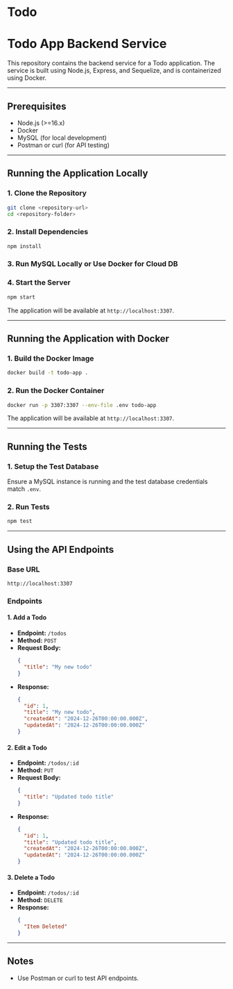 # Todo

# Todo App Backend Service

This repository contains the backend service for a Todo application. The service is built using Node.js, Express, and Sequelize, and is containerized using Docker.

---

## Prerequisites

- Node.js (>=16.x)
- Docker
- MySQL (for local development)
- Postman or curl (for API testing)

---

## Running the Application Locally

### 1. Clone the Repository
```bash
git clone <repository-url>
cd <repository-folder>
```

### 2. Install Dependencies
```bash
npm install
```

### 3. Run MySQL Locally or Use Docker for Cloud DB


### 4. Start the Server
```bash
npm start
```

The application will be available at `http://localhost:3307`.

---

## Running the Application with Docker

### 1. Build the Docker Image
```bash
docker build -t todo-app .
```

### 2. Run the Docker Container
```bash
docker run -p 3307:3307 --env-file .env todo-app
```

The application will be available at `http://localhost:3307`.

---

## Running the Tests

### 1. Setup the Test Database
Ensure a MySQL instance is running and the test database credentials match `.env`.

### 2. Run Tests
```bash
npm test
```

---

## Using the API Endpoints

### Base URL
```
http://localhost:3307
```

### Endpoints

#### 1. Add a Todo
- **Endpoint:** `/todos`
- **Method:** `POST`
- **Request Body:**
  ```json
  {
    "title": "My new todo"
  }
  ```
- **Response:**
  ```json
  {
    "id": 1,
    "title": "My new todo",
    "createdAt": "2024-12-26T00:00:00.000Z",
    "updatedAt": "2024-12-26T00:00:00.000Z"
  }
  ```

#### 2. Edit a Todo
- **Endpoint:** `/todos/:id`
- **Method:** `PUT`
- **Request Body:**
  ```json
  {
    "title": "Updated todo title"
  }
  ```
- **Response:**
  ```json
  {
    "id": 1,
    "title": "Updated todo title",
    "createdAt": "2024-12-26T00:00:00.000Z",
    "updatedAt": "2024-12-26T00:00:00.000Z"
  }
  ```

#### 3. Delete a Todo
- **Endpoint:** `/todos/:id`
- **Method:** `DELETE`
- **Response:**
  ```json
  {
    "Item Deleted"
  }
  ```

---

## Notes
- Use Postman or curl to test API endpoints.
